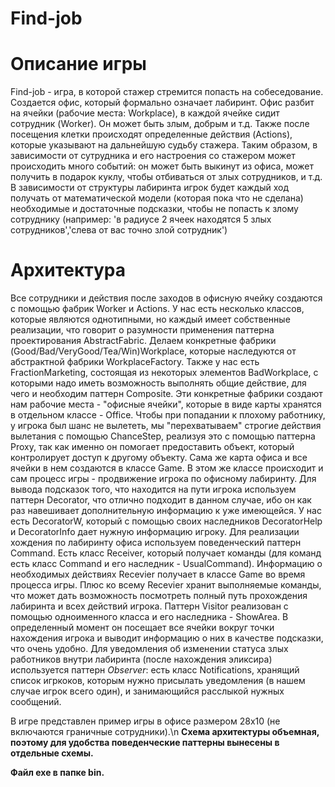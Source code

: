 # Find-job
# Описание игры
Find-job - игра, в которой стажер стремится попасть на собеседование. Создается офис, который формально означает лабиринт. Офис разбит на ячейки (рабочие места: Workplace), в каждой ячейке сидит сотрудник (Worker). Он может быть злым, добрым и т.д. Также после посещения клетки происходят определенные действия (Actions), которые указывают на дальнейшую судьбу стажера. Таким образом, в зависимости от сутрудника и его настроения со стажером может происходить много событий: он может быть выкинут из офиса, может получить в подарок куклу, чтобы отбиваться от злых сотрудников, и т.д. В зависимости от структуры лабиринта игрок будет каждый ход получать от математической модели (которая пока что не сделана) необходимые и достаточные подсказки, чтобы не попасть к злому сотруднику (например: 'в радиусе 2 ячеек находятся 5 злых сотрудников','слева от вас точно злой сотрудник')

# Архитектура
Все сотрудники и действия после заходов в офисную ячейку создаются с помощью фабрик Worker и Actions. У нас есть несколько классов, которые являются однотипными, но каждый имеет собственные реализации, что говорит о разумности применения паттерна проектирования AbstractFabric. Делаем конкретные фабрики (Good/Bad/VeryGood/Tea/Win)Workplace, которые наследуются от абстрактной фабрики WorkplaceFactory. Также у нас есть FractionMarketing, состоящая из некоторых элементов BadWorkplace, с которыми надо иметь возможность выполнять общие действие, для чего и необходим паттерн Composite. Эти конкретные фабрики создают нам рабочие места - "офисные ячейки", которые в виде карты хранятся в отдельном классе - Office. Чтобы при попадании к плохому работнику, у игрока был шанс не вылететь, мы "перехватываем" строгие действия вылетания с помощью ChanceStep, реализуя это с помощью паттерна Proxy, так как именно он помогает предоставить объект, который контролирует доступ к другому объекту. Сама же карта офиса и все ячейки в нем создаются в классе Game. В этом же классе происходит и сам процесс игры - продвижение игрока по офисному лабиринту. Для вывода подсказок того, что находится на пути игрока используем паттерн Decorator, что отлично подходит в данном случае, ибо он как раз навешивает дополнительную информацию к уже имеющейся. У нас есть DecoratorW, который с помощью своих наследников DecoratorHelp и DecoratorInfo дает нужную информацию игроку. Для реализации хождения по лабиринту офиса используем поведенческий паттерн Command. Есть класс Receiver, который получает команды (для команд есть класс Command и его наследник - UsualCommand). Информацию о необходимых действиях Recevier получает в классе Game во время процесса игры. Плюс ко всему Recevier хранит выполняемые команды, что может дать возможность посмотреть полный путь прохождения лабиринта и всех действий игрока. Паттерн Visitor реализован с помощью одноименного класса и его наследника - ShowArea. В определенный момент он посещает все ячейки вокруг точки нахождения игрока и выводит информацию о них в качестве подсказки, что очень удобно. Для уведомления об изменении статуса злых работников внутри лабиринта (после нахождения эликсира) используется паттерн *Observer*: есть класс Notifications, хранящий список игркоков, которым нужно присылать уведомления (в нашем случае игрок всего один), и занимающийся расслыкой нужных сообщений.

В игре представлен пример игры в офисе размером 28х10 (не включаются граничные сотрудники).\n
**Схема архитектуры объемная, поэтому для удобства поведенческие паттерны вынесены в отдельные схемы.**

**Файл exe в папке bin.**

